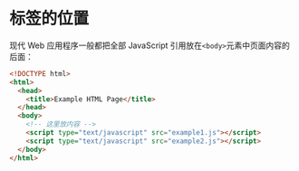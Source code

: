 # 标签的位置

现代 Web 应用程序一般都把全部 JavaScript 引用放在`<body>`元素中页面内容的后面：

```html
<!DOCTYPE html>
<html>
  <head>
    <title>Example HTML Page</title>
  </head>
  <body>
    <!-- 这里放内容 -->
    <script type="text/javascript" src="example1.js"></script>
    <script type="text/javascript" src="example2.js"></script>
  </body>
</html>
```
